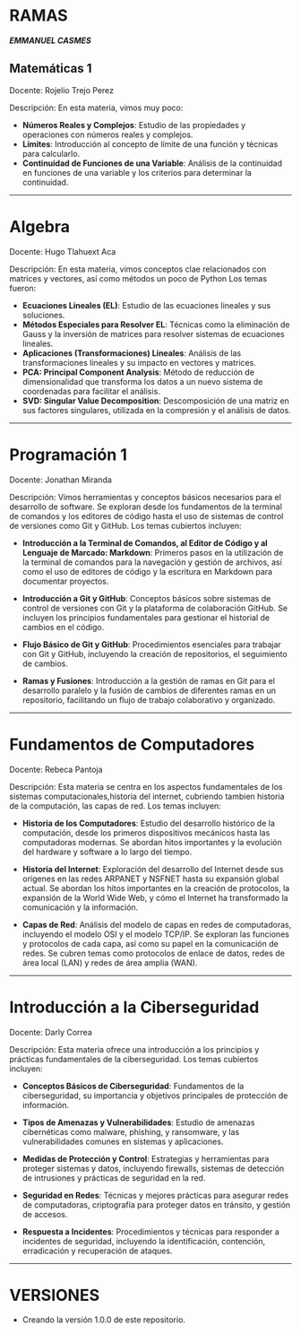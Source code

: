 # RAMAS


_**EMMANUEL CASMES**_ 
 
<!-- Que haremos en etsa apractica: Crear ramas y agregar contenido -->


   ## Matemáticas 1
Docente: Rojelio Trejo Perez 

Descripción: En esta materia, vimos muy poco:

- **Números Reales y Complejos**: Estudio de las propiedades y operaciones con números reales y complejos.
- **Límites**: Introducción al concepto de límite de una función y técnicas para calcularlo.
- **Continuidad de Funciones de una Variable**: Análisis de la continuidad en funciones de una variable y los criterios para determinar la continuidad.
---

# Algebra
Docente: Hugo Tlahuext Aca

Descripción: En esta materia, vimos conceptos clae relacionados con matrices y vectores, así como métodos un poco de Python Los temas fueron:

- **Ecuaciones Lineales (EL)**: Estudio de las ecuaciones lineales y sus soluciones.
- **Métodos Especiales para Resolver EL**: Técnicas como la eliminación de Gauss y la inversión de matrices para resolver sistemas de ecuaciones lineales.
- **Aplicaciones (Transformaciones) Lineales**: Análisis de las transformaciones lineales y su impacto en vectores y matrices.
- **PCA: Principal Component Analysis**: Método de reducción de dimensionalidad que transforma los datos a un nuevo sistema de coordenadas para facilitar el análisis.
- **SVD: Singular Value Decomposition**: Descomposición de una matriz en sus factores singulares, utilizada en la compresión y el análisis de datos.
---
# Programación 1
Docente: Jonathan Miranda 

Descripción: Vimos herramientas y conceptos básicos necesarios para el desarrollo de software. Se exploran desde los fundamentos de la terminal de comandos y los editores de código hasta el uso de sistemas de control de versiones como Git y GitHub. Los temas cubiertos incluyen:

- **Introducción a la Terminal de Comandos, al Editor de Código y al Lenguaje de Marcado: Markdown**: Primeros pasos en la utilización de la terminal de comandos para la navegación y gestión de archivos, así como el uso de editores de código y la escritura en Markdown para documentar proyectos.
  
- **Introducción a Git y GitHub**: Conceptos básicos sobre sistemas de control de versiones con Git y la plataforma de colaboración GitHub. Se incluyen los principios fundamentales para gestionar el historial de cambios en el código.
  
- **Flujo Básico de Git y GitHub**: Procedimientos esenciales para trabajar con Git y GitHub, incluyendo la creación de repositorios, el seguimiento de cambios.
  
- **Ramas y Fusiones**: Introducción a la gestión de ramas en Git para el desarrollo paralelo y la fusión de cambios de diferentes ramas en un repositorio, facilitando un flujo de trabajo colaborativo y organizado.
---

# Fundamentos de Computadores
Docente: Rebeca Pantoja

Descripción: Esta materia se centra en los aspectos fundamentales de los sistemas computacionales,historia del internet, cubriendo tambien historia de la computación, las capas de red. Los temas incluyen:

- **Historia de los Computadores**: Estudio del desarrollo histórico de la computación, desde los primeros dispositivos mecánicos hasta las computadoras modernas. Se abordan hitos importantes y la evolución del hardware y software a lo largo del tiempo.

- **Historia del Internet**: Exploración del desarrollo del Internet desde sus orígenes en las redes ARPANET y NSFNET hasta su expansión global actual. Se abordan los hitos importantes en la creación de protocolos, la expansión de la World Wide Web, y cómo el Internet ha transformado la comunicación y la información.

- **Capas de Red**: Análisis del modelo de capas en redes de computadoras, incluyendo el modelo OSI y el modelo TCP/IP. Se exploran las funciones y protocolos de cada capa, así como su papel en la comunicación de redes. Se cubren temas como protocolos de enlace de datos, redes de área local (LAN) y redes de área amplia (WAN).

---

# Introducción a la Ciberseguridad
Docente: Darly Correa

Descripción: Esta materia ofrece una introducción a los principios y prácticas fundamentales de la ciberseguridad. Los temas cubiertos incluyen:

- **Conceptos Básicos de Ciberseguridad**: Fundamentos de la ciberseguridad, su importancia y objetivos principales de protección de información.

- **Tipos de Amenazas y Vulnerabilidades**: Estudio de amenazas cibernéticas como malware, phishing, y ransomware, y las vulnerabilidades comunes en sistemas y aplicaciones.

- **Medidas de Protección y Control**: Estrategias y herramientas para proteger sistemas y datos, incluyendo firewalls, sistemas de detección de intrusiones y prácticas de seguridad en la red.

- **Seguridad en Redes**: Técnicas y mejores prácticas para asegurar redes de computadoras, criptografía para proteger datos en tránsito, y gestión de accesos.

- **Respuesta a Incidentes**: Procedimientos y técnicas para responder a incidentes de seguridad, incluyendo la identificación, contención, erradicación y recuperación de ataques.


---

# VERSIONES

- Creando la versión 1.0.0 de este repositorio.
